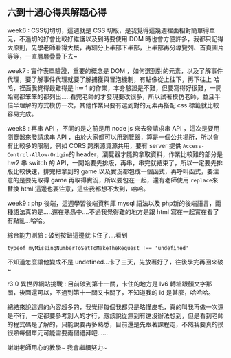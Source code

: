 ## 六到十週心得與解題心得

week6 : CSS切切切，這週就是 CSS 切版，是我覺得這幾週裡面相對簡單得單元，不過切的好會比較好維護以及到時要使用 DOM 時也會方便許多，我都只記得大原則，先學老師看得大概，再細分上半部下半部，上半部再分導覽列、首頁圖片等等，一直層層疊疊下去~

week7 : 實作表單驗證，重要的概念是 DOM ，如何選到對的元素，以及了解事件代理，要了解事件代理就要了解捕獲與冒泡機制，有點像從上往下，再下往上  哈哈，裡面我覺得最難得是 hw 1 的作業，本身驗證是不難，但要寫得好很難，一開始寫都笨笨的都列出.....看完老師的才發現要改很多，所以試著模仿老師，並且半倍半理解的方式模仿一次，其他作業只要有選到對的元素再搭配 css 標籤就比較容易完成。

week8 : 再串 API ，不同的是之前是用 node js 來去發請求串 API ，這次是要用瀏覽器來發請求串 API ，由於大家都可以用瀏覽器，算是一個公共場所，所以會有比較多的限制，例如 CORS 跨來源資源共用，要有 server 提供 `Access-Control-Allow-Origin`的 header，瀏覽器才能夠拿取資料，作業比較難的部分是 hw2 串 switch 的 API，一開始要先排版，再串，串完就結束了，所以一定要先排版比較快速，排完把拿到的 game 以及實況都包成一個函式，再呼叫函式，要注意的是要先取得 game 再取得實況，所以要包在一起，還有老師使用 `replace`來替換 html 這邊也要注意，這些我都想不太到，哈哈。

week9 : php 後端，這週學習後端資料庫 mysql 語法以及 php新的後端語言，兩種語法真的是.....還在熟悉中....不過我覺得難的地方是跟 html 寫在一起實在看了有點亂...哈哈。


綜合能力測驗 : 破到按鈕這邊就卡住了....看到

`typeof myMissingNumberToSetToMakeTheRequest !== 'undefined'`

不知道怎麼讓他變成不是 undefined...卡了三天，先放著好了，往後學完再回來破~

r3:0 異世界網站挑戰 : 目前破到第十一關，卡住的地方是 lv6 轉址跟顏文字那關，後面還可以，不過到第十一關又卡關了，不知道我的 id 是甚麼，哈哈哈。


總結來說這週的內容超多的，我覺得每個我都只是略懂皮毛，真的叫我再做一次還是不行，一定都要參考別人的才行，應該說從無到有還沒辦法想到，但是看到老師的程式碼是了解的，只能說要再多熟悉，目前還是先跟著課程走，不然我要真的摸很熟每個單元可能需要兩個禮拜吧......

謝謝老師用心的教學~ 我會繼續努力~


